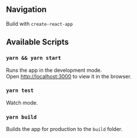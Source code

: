 ## Navigation

Build with `create-react-app`

## Available Scripts

### `yarn && yarn start`

Runs the app in the development mode.<br />
Open [http://localhost:3000](http://localhost:3000) to view it in the browser.

### `yarn test`

Watch mode.<br />

### `yarn build`

Builds the app for production to the `build` folder.

